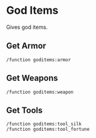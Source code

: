 # God Items
Gives god items.

## Get Armor
```
/function goditems:armor
```

## Get Weapons
```
/function goditems:weapon
```

## Get Tools
```
/function goditems:tool_silk
/function goditems:tool_fortune
```
